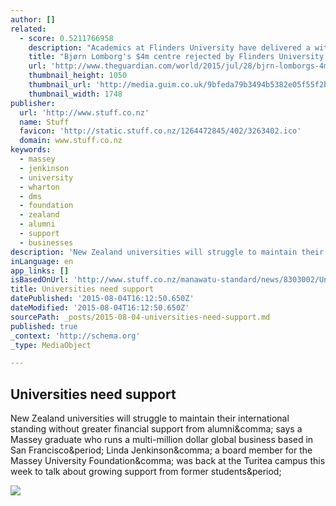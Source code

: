 ```yaml
---
author: []
related:
  - score: 0.5211766958
    description: "Academics at Flinders University have delivered a withering rejection of the university's plan to host a Bjørn Lomborg-run research centre with $4m of federal government money, labelling the Dane \"infamous\" for his views on climate change. The government is trying to find a university to run Lomborg's centre, which would focus on international development."
    title: "Bjørn Lomborg's $4m centre rejected by Flinders University academics"
    url: 'http://www.theguardian.com/world/2015/jul/28/bjrn-lomborgs-4m-centre-rejected-by-flinders-university-academics'
    thumbnail_height: 1050
    thumbnail_url: 'http://media.guim.co.uk/9bfeda79b3494b5382e05f55f2b22eb8a7d64ba9/0_180_1748_1050/master/1748.jpg'
    thumbnail_width: 1748
publisher:
  url: 'http://www.stuff.co.nz'
  name: Stuff
  favicon: 'http://static.stuff.co.nz/1264472845/402/3263402.ico'
  domain: www.stuff.co.nz
keywords:
  - massey
  - jenkinson
  - university
  - wharton
  - dms
  - foundation
  - zealand
  - alumni
  - support
  - businesses
description: 'New Zealand universities will struggle to maintain their international standing without greater financial support from alumni, says a Massey graduate who runs a multi-million dollar global business based in San Francisco. Linda Jenkinson, a board member for the Massey University Foundation, was back at the Turitea campus this week to talk about growing support from former students.'
inLanguage: en
app_links: []
isBasedOnUrl: 'http://www.stuff.co.nz/manawatu-standard/news/8303002/Universities-need-support'
title: Universities need support
datePublished: '2015-08-04T16:12:50.650Z'
dateModified: '2015-08-04T16:12:50.650Z'
sourcePath: _posts/2015-08-04-universities-need-support.md
published: true
_context: 'http://schema.org'
_type: MediaObject

---
```

<article style=""><h1>Universities need support</h1><p>New Zealand universities will struggle to maintain their international standing without greater financial support from alumni&amp;comma; says a Massey graduate who runs a multi-million dollar global business based in San Francisco&amp;period; Linda Jenkinson&amp;comma; a board member for the Massey University Foundation&amp;comma; was back at the Turitea campus this week to talk about growing support from former students&amp;period;</p><img src="http://static2.stuff.co.nz/1360720184/812/8298812.jpg" /></article>